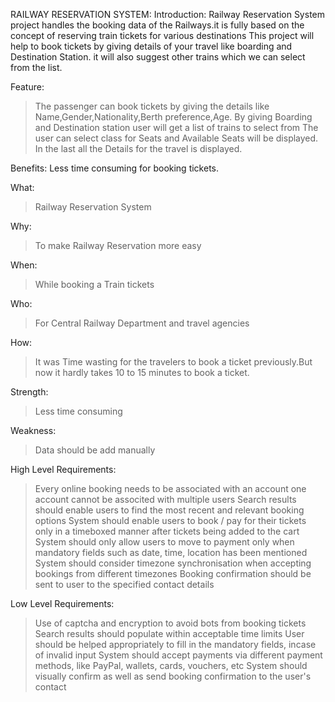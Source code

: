 RAILWAY RESERVATION SYSTEM:
Introduction:
Railway Reservation System project handles the booking data of the Railways.it is fully based on the concept of reserving train tickets for various destinations
This project will help to book tickets by giving details of your travel like boarding and Destination Station.
it will also suggest other trains which we can select from the list.

Feature:

> The passenger can book tickets by giving the details like Name,Gender,Nationality,Berth preference,Age.
> By giving Boarding and Destination station user will get a list of trains to select from
> The user can select class for Seats and Available Seats will be displayed.
> In the last all the Details for the travel is displayed.

Benefits:
Less time consuming for booking tickets.

What:
> Railway Reservation System 

Why:
> To make Railway Reservation more easy

When:
> While booking a Train tickets

Who:
> For Central Railway Department and travel agencies

How:
> It was Time wasting for the travelers to book a ticket previously.But now it hardly takes 10 to 15 minutes to book a ticket.

Strength:
> Less time consuming 

Weakness:
> Data should be add manually

High Level Requirements:
> Every online booking needs to be associated with an account
> one account cannot be associted with multiple users
> Search results should enable users to find the most recent and relevant booking options
>System should enable users to book / pay for their tickets only in a timeboxed manner after tickets being added to the cart
>System should only allow users to move to payment only when mandatory fields such as date, time, location has been mentioned
>System should consider timezone synchronisation when accepting bookings from different timezones
>Booking confirmation should be sent to user to the specified contact details

Low Level Requirements:
>Use of captcha and encryption to avoid bots from booking tickets
>Search results should populate within acceptable time limits
>User should be helped appropriately to fill in the mandatory fields, incase of invalid input
>System should accept payments via different payment methods, like PayPal, wallets, cards, vouchers, etc
>System should visually confirm as well as send booking confirmation to the user's contact
